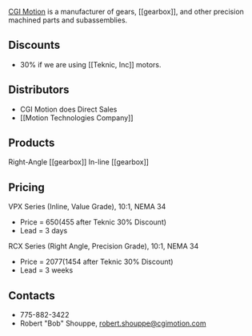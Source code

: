 [CGI Motion](http://www.cgimotion.com/) is a manufacturer of gears, [[gearbox]], and other precision machined parts and subassemblies.

## Discounts
* 30% if we are using [[Teknic, Inc]] motors.

## Distributors
* CGI Motion does Direct Sales
* [[Motion Technologies Company]]

## Products
Right-Angle [[gearbox]]
In-line [[gearbox]]

## Pricing
VPX Series (Inline, Value Grade), 10:1, NEMA 34
 * Price = $650 ($455 after Teknic 30% Discount)
 * Lead = 3 days

RCX Series (Right Angle, Precision Grade), 10:1, NEMA 34
 * Price = $2077 ($1454 after Teknic 30% Discount)
 * Lead = 3 weeks

## Contacts
* 775-882-3422
* Robert "Bob" Shouppe, robert.shouppe@cgimotion.com
